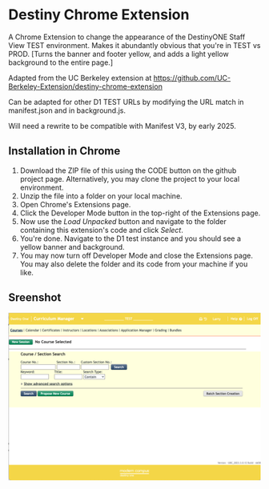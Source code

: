 # Destiny Chrome Extension
A Chrome Extension to change the appearance of the DestinyONE Staff View TEST 
environment. Makes it abundantly obvious that you're in TEST vs PROD. [Turns the 
banner and footer yellow, and adds a light yellow background to the entire page.]

Adapted from the UC Berkeley extension at https://github.com/UC-Berkeley-Extension/destiny-chrome-extension

Can be adapted for other D1 TEST URLs by modifying the URL match in manifest.json and in background.js.

Will need a rewrite to be compatible with Manifest V3, by early 2025.

## Installation in Chrome
1. Download the ZIP file of this using the CODE button on the github project page. Alternatively, you may clone the project to your local environment.
2. Unzip the file into a folder on your local machine.
3. Open Chrome's Extensions page.
4. Click the Developer Mode button in the top-right of the Extensions page. 
5. Now use the *Load Unpacked* button and navigate to the folder containing this extension's code and click *Select*.
6. You're done. Navigate to the D1 test instance and you should see a yellow banner and background. 
7. You may now turn off Developer Mode and close the Extensions page. You may also delete the folder and its code from your machine if you like.

## Sreenshot
![screenshot of extension in D1 staff view test](images/d1-test-screenshot.png)
